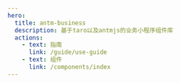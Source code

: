 ```yaml
---
hero:
  title: antm-business
  description: 基于taro以及antmjs的业务小程序组件库
  actions:
    - text: 指南
      link: /guide/use-guide
    - text: 组件
      link: /components/index
---
```

